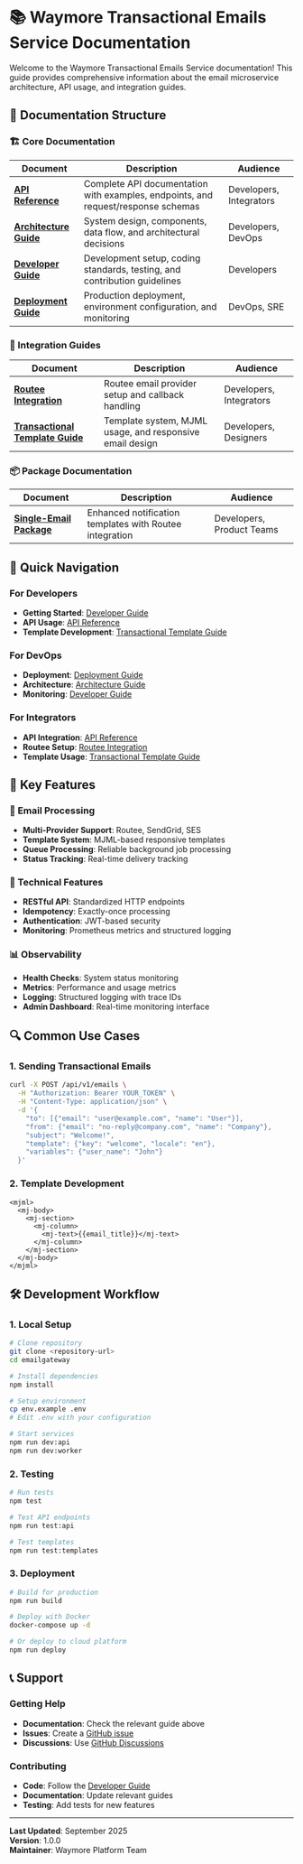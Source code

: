 # 📚 Waymore Transactional Emails Service Documentation

Welcome to the Waymore Transactional Emails Service documentation! This guide provides comprehensive information about the email microservice architecture, API usage, and integration guides.

## 📖 Documentation Structure

### 🏗️ Core Documentation

| Document | Description | Audience |
|----------|-------------|----------|
| **[API Reference](./API.md)** | Complete API documentation with examples, endpoints, and request/response schemas | Developers, Integrators |
| **[Architecture Guide](./ARCHITECTURE.md)** | System design, components, data flow, and architectural decisions | Developers, DevOps |
| **[Developer Guide](./DEVELOPER.md)** | Development setup, coding standards, testing, and contribution guidelines | Developers |
| **[Deployment Guide](./DEPLOYMENT.md)** | Production deployment, environment configuration, and monitoring | DevOps, SRE |

### 🔧 Integration Guides

| Document | Description | Audience |
|----------|-------------|----------|
| **[Routee Integration](./ROUTEE_INTEGRATION.md)** | Routee email provider setup and callback handling | Developers, Integrators |
| **[Transactional Template Guide](./TRANSACTIONAL_TEMPLATE_GUIDE.md)** | Template system, MJML usage, and responsive email design | Developers, Designers |

### 📦 Package Documentation

| Document | Description | Audience |
|----------|-------------|----------|
| **[Single-Email Package](../Single-Email%20package%20notifications/README.md)** | Enhanced notification templates with Routee integration | Developers, Product Teams |

## 🚀 Quick Navigation

### For Developers
- **Getting Started**: [Developer Guide](./DEVELOPER.md#quick-start)
- **API Usage**: [API Reference](./API.md#endpoints)
- **Template Development**: [Transactional Template Guide](./TRANSACTIONAL_TEMPLATE_GUIDE.md)

### For DevOps
- **Deployment**: [Deployment Guide](./DEPLOYMENT.md)
- **Architecture**: [Architecture Guide](./ARCHITECTURE.md)
- **Monitoring**: [Developer Guide](./DEVELOPER.md#monitoring)

### For Integrators
- **API Integration**: [API Reference](./API.md)
- **Routee Setup**: [Routee Integration](./ROUTEE_INTEGRATION.md)
- **Template Usage**: [Transactional Template Guide](./TRANSACTIONAL_TEMPLATE_GUIDE.md)

## 🎯 Key Features

### 📧 Email Processing
- **Multi-Provider Support**: Routee, SendGrid, SES
- **Template System**: MJML-based responsive templates
- **Queue Processing**: Reliable background job processing
- **Status Tracking**: Real-time delivery tracking

### 🔧 Technical Features
- **RESTful API**: Standardized HTTP endpoints
- **Idempotency**: Exactly-once processing
- **Authentication**: JWT-based security
- **Monitoring**: Prometheus metrics and structured logging

### 📊 Observability
- **Health Checks**: System status monitoring
- **Metrics**: Performance and usage metrics
- **Logging**: Structured logging with trace IDs
- **Admin Dashboard**: Real-time monitoring interface

## 🔍 Common Use Cases

### 1. Sending Transactional Emails
```bash
curl -X POST /api/v1/emails \
  -H "Authorization: Bearer YOUR_TOKEN" \
  -H "Content-Type: application/json" \
  -d '{
    "to": [{"email": "user@example.com", "name": "User"}],
    "from": {"email": "no-reply@company.com", "name": "Company"},
    "subject": "Welcome!",
    "template": {"key": "welcome", "locale": "en"},
    "variables": {"user_name": "John"}
  }'
```

### 2. Template Development
```mjml
<mjml>
  <mj-body>
    <mj-section>
      <mj-column>
        <mj-text>{{email_title}}</mj-text>
      </mj-column>
    </mj-section>
  </mj-body>
</mjml>
```

## 🛠️ Development Workflow

### 1. Local Setup
```bash
# Clone repository
git clone <repository-url>
cd emailgateway

# Install dependencies
npm install

# Setup environment
cp env.example .env
# Edit .env with your configuration

# Start services
npm run dev:api
npm run dev:worker
```

### 2. Testing
```bash
# Run tests
npm test

# Test API endpoints
npm run test:api

# Test templates
npm run test:templates
```

### 3. Deployment
```bash
# Build for production
npm run build

# Deploy with Docker
docker-compose up -d

# Or deploy to cloud platform
npm run deploy
```

## 📞 Support

### Getting Help
- **Documentation**: Check the relevant guide above
- **Issues**: Create a [GitHub issue](https://github.com/your-org/emailgateway/issues)
- **Discussions**: Use [GitHub Discussions](https://github.com/your-org/emailgateway/discussions)

### Contributing
- **Code**: Follow the [Developer Guide](./DEVELOPER.md#contributing)
- **Documentation**: Update relevant guides
- **Testing**: Add tests for new features

---

**Last Updated**: September 2025  
**Version**: 1.0.0  
**Maintainer**: Waymore Platform Team